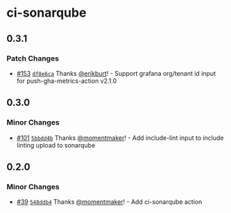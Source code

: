# ci-sonarqube

## 0.3.1

### Patch Changes

- [#153](https://github.com/smartcontractkit/.github/pull/153)
  [`df8e6ca`](https://github.com/smartcontractkit/.github/commit/df8e6cab6b0aa2f152575d5f7aade5e712a53b86)
  Thanks [@erikburt](https://github.com/erikburt)! - Support grafana org/tenant
  id input for push-gha-metrics-action v2.1.0

## 0.3.0

### Minor Changes

- [#101](https://github.com/smartcontractkit/.github/pull/101)
  [`5bbdd4b`](https://github.com/smartcontractkit/.github/commit/5bbdd4be4268687e6a3d0a1ec33b87eb819478df)
  Thanks [@momentmaker](https://github.com/momentmaker)! - Add include-lint
  input to include linting upload to sonarqube

## 0.2.0

### Minor Changes

- [#39](https://github.com/smartcontractkit/.github/pull/39)
  [`548ddb4`](https://github.com/smartcontractkit/.github/commit/548ddb445da09e8ec42ef8a51df57fee139d31c5)
  Thanks [@momentmaker](https://github.com/momentmaker)! - Add ci-sonarqube
  action
